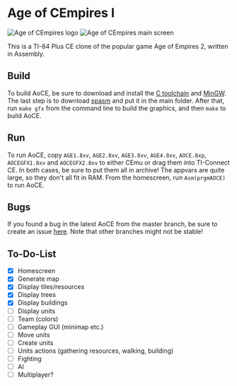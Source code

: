 # Age of CEmpires I
![Age of CEmpires logo](https://i.imgur.com/655vywO.png)
![Age of CEmpires main screen](https://i.imgur.com/1Pe3326.png)

This is a TI-84 Plus CE clone of the popular game Age of Empires 2, written in Assembly.

## Build
To build AoCE, be sure to download and install the [C toolchain](https://github.com/ce-programming/toolchain/releases/latest) and [MinGW](http://www.mingw.org/). The last step is to download [spasm](https://github.com/alberthdev/spasm-ng/releases) and put it in the main folder. After that, run `make gfx` from the command line to build the graphics, and then `make` to build AoCE.

## Run
To run AoCE, copy `AGE1.8xv`, `AGE2.8xv`, `AGE3.8xv`, `AGE4.8xv`, `AOCE.8xp`, `AOCEGFX1.8xv` and `AOCEGFX2.8xv` to either CEmu or drag them into TI-Connect CE. In both cases, be sure to put them all in archive! The appvars are quite large, so they don't all fit in RAM. From the homescreen, run `Asm(prgmAOCE)` to run AoCE.

## Bugs
If you found a bug in the latest AoCE from the master branch, be sure to create an issue [here](https://github.com/PeterTillema/Age-Of-CEmpires-I/issues). Note that other branches might not be stable!

## To-Do-List
- [x] Homescreen
- [x] Generate map
- [x] Display tiles/resources
- [x] Display trees
- [x] Display buildings
- [ ] Display units
- [ ] Team (colors)
- [ ] Gameplay GUI (minimap etc.)
- [ ] Move units
- [ ] Create units
- [ ] Units actions (gathering resources, walking, building)
- [ ] Fighting
- [ ] AI
- [ ] Multiplayer?
